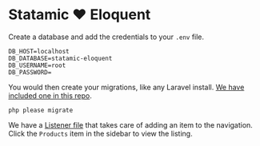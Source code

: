 # Statamic ❤️ Eloquent

Create a database and add the credentials to your `.env` file.

```
DB_HOST=localhost
DB_DATABASE=statamic-eloquent
DB_USERNAME=root
DB_PASSWORD=
```

You would then create your migrations, like any Laravel install.
[We have included one in this repo](site/database/migrations/2018_05_31_200716_create_products_table).

```
php please migrate
```

We have a [Listener file](site/addons/Products/ProductsListener.php) that takes care of adding an item to the navigation. Click the `Products` item in the sidebar to view the listing.
